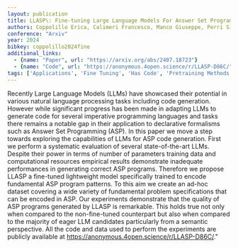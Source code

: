 ```yaml
---
layout: publication
title: LLASP\: Fine-tuning Large Language Models For Answer Set Programming
authors: Coppolillo Erica, Calimeri Francesco, Manco Giuseppe, Perri Simona, Ricca Francesco
conference: "Arxiv"
year: 2024
bibkey: coppolillo2024fine
additional_links:
  - {name: "Paper", url: "https://arxiv.org/abs/2407.18723"}
  - {name: "Code", url: "https://anonymous.4open.science/r/LLASP-D86C/"}
tags: ['Applications', 'Fine Tuning', 'Has Code', 'Pretraining Methods', 'Reinforcement Learning', 'Training Techniques']
---
```

Recently Large Language Models (LLMs) have showcased their potential in various natural language processing tasks including code generation. However while significant progress has been made in adapting LLMs to generate code for several imperative programming languages and tasks there remains a notable gap in their application to declarative formalisms such as Answer Set Programming (ASP). In this paper we move a step towards exploring the capabilities of LLMs for ASP code generation. First we perform a systematic evaluation of several state-of-the-art LLMs. Despite their power in terms of number of parameters training data and computational resources empirical results demonstrate inadequate performances in generating correct ASP programs. Therefore we propose LLASP a fine-tuned lightweight model specifically trained to encode fundamental ASP program patterns. To this aim we create an ad-hoc dataset covering a wide variety of fundamental problem specifications that can be encoded in ASP. Our experiments demonstrate that the quality of ASP programs generated by LLASP is remarkable. This holds true not only when compared to the non-fine-tuned counterpart but also when compared to the majority of eager LLM candidates particularly from a semantic perspective. All the code and data used to perform the experiments are publicly available at https://anonymous.4open.science/r/LLASP-D86C/."
